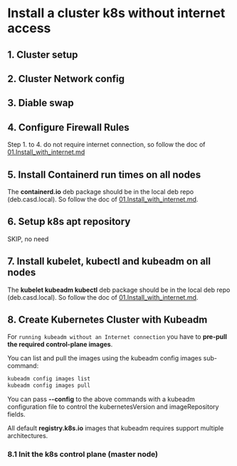 # Install a cluster k8s without internet access

## 1.  Cluster setup

## 2. Cluster Network config

## 3. Diable swap

## 4. Configure Firewall Rules

Step 1. to 4. do not require internet connection, so follow the doc of [01.Install_with_internet.md](./01.Install_with_internet.md) 

## 5. Install Containerd run times on all nodes

The **containerd.io** deb package should be in the local deb repo (deb.casd.local). So follow the doc  of [01.Install_with_internet.md](./01.Install_with_internet.md). 

## 6. Setup k8s apt repository

SKIP, no need

## 7. Install kubelet, kubectl and kubeadm on all nodes

The **kubelet kubeadm kubectl** deb package should be in the local deb repo (deb.casd.local). So follow the doc  of [01.Install_with_internet.md](./01.Install_with_internet.md). 

## 8. Create Kubernetes Cluster with Kubeadm

For `running kubeadm without an Internet connection` you have to **pre-pull the required control-plane images**.

You can list and pull the images using the kubeadm config images sub-command:

```bash
kubeadm config images list
kubeadm config images pull
```
You can pass **--config** to the above commands with a kubeadm configuration file to control the kubernetesVersion and imageRepository fields.

All default **registry.k8s.io** images that kubeadm requires support multiple architectures.

### 8.1 Init the k8s control plane (master node)